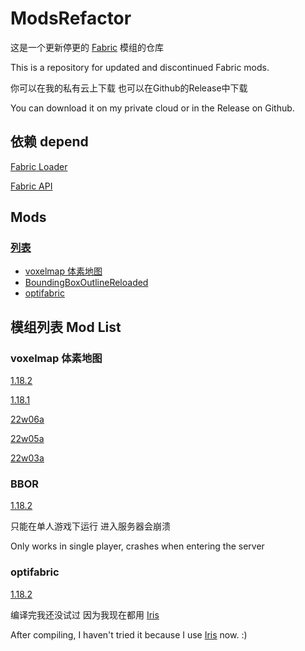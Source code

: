 # ModsRefactor

这是一个更新停更的 [Fabric](https://fabricmc.net/develop/) 模组的仓库

This is a repository for updated and discontinued Fabric mods.

你可以在我的私有云上下载 也可以在Github的Release中下载

You can download it on my private cloud or in the Release on Github.

## 依赖 depend

[Fabric Loader](https://fabricmc.net/use/installer/)

[Fabric API](https://github.com/FabricMC/fabric)


## Mods

### [列表](#模组列表)

- [voxelmap 体素地图](#voxelmap-体素地图)
- [BoundingBoxOutlineReloaded](#BBOR)
- [optifabric](#optifabric)

## 模组列表 Mod List

### voxelmap 体素地图

[1.18.2](https://io.magicst.cn/voxelmap/voxelmap-1.18.2.jar)

[1.18.1](https://io.magicst.cn/voxelmap/voxelmap-1.18.1.jar)

[22w06a](https://io.magicst.cn/voxelmap/voxelmap-22w06a.jar)

[22w05a](https://io.magicst.cn/voxelmap/voxelmap-22w05a.jar)

[22w03a](https://io.magicst.cn/voxelmap/voxelmap-22w03a.jar)


### BBOR

[1.18.2](https://io.magicst.cn/BBOR/BBOutlineReloaded.jar)

只能在单人游戏下运行 进入服务器会崩溃

Only works in single player, crashes when entering the server


### optifabric

[1.18.2](https://io.magicst.cn/opti/optifabricM.jar)

编译完我还没试过 因为我现在都用 [Iris](https://github.com/IrisShaders/Iris)

After compiling, I haven't tried it because I use [Iris](https://github.com/IrisShaders/Iris) now. :)
